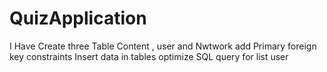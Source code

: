 # QuizApplication

I Have Create three Table Content , user and Nwtwork
add Primary foreign key constraints
Insert data in tables
optimize
SQL query for list user
